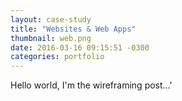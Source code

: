 ```yaml
---
layout: case-study
title: "Websites & Web Apps"
thumbnail: web.png
date: 2016-03-16 09:15:51 -0300
categories: portfolio
---
```

Hello world, I'm the wireframing post...'

